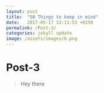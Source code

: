 ```yaml
---
layout: post
title:  "50 Things to keep in mind"
date:   2017-05-17 12:11:53 +0150
permalink: /Post-3/
categories: jekyll update
image: /assets/images/6.png
---
```


<h1>Post-3</h1>

<p>
<blockquote>Hey there</blockquote>
</p>
